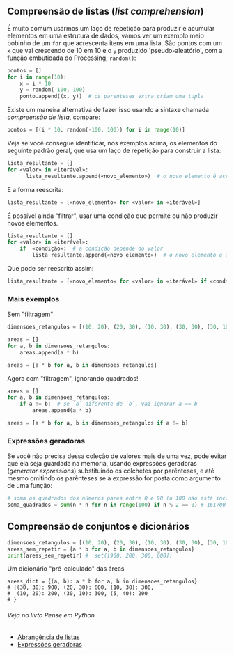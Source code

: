 ## Compreensão de listas (*list comprehension*)

É muito comum usarmos um laço de repetição para produzir e acumular elementos em uma estrutura de dados, vamos ver um exemplo meio bobinho de um `for` que acrescenta itens em uma lista. São pontos com um `x` que vai crescendo de 10 em 10 e o `y` produzido 'pseudo-aleatório', com a função embutidada do Processing, `random()`:

```python
pontos = []
for i in range(10):
    x = i * 10
    y = random(-100, 100)
    ponto.append((x, y))  # os parenteses extra criam uma tupla
```

Existe um maneira alternativa de fazer isso usando a sintaxe chamada *compreensão de lista*, compare:

```python
pontos = [(i * 10, random(-100, 100)) for i in range(10)]
```

Veja se você consegue identificar, nos exemplos acima, os elementos do seguinte padrão geral, que usa um laço de repetição para construir a lista: 

```python
lista_resultante = []
for «valor» in «iterável»:
      lista_resultante.append(«novo_elemento»)  # o novo elemento é acrescentado
```

E a forma reescrita:

```python
lista_resultante = [«novo_elemento» for «valor» in «iterável»]
```

É possível ainda "filtrar", usar uma condição que permite ou não produzir novos elementos.

```python
lista_resultante = []
for «valor» in «iterável»:
    if  «condição»:  # a condição depende do valor
        lista_resultante.append(«novo_elemento»)  # o novo elemento é acrescentado
```
Que pode ser reescrito assim:

```python
lista_resultante = [«novo_elemento» for «valor» in «iterável» if «condição»]
```

### Mais exemplos

Sem "filtragem"

```python
dimensoes_retangulos = [(10, 20), (20, 30), (10, 30), (30, 30), (30, 10)]

areas = []
for a, b in dimensoes_retangulos:
    areas.append(a * b)

areas = [a * b for a, b in dimensoes_retangulos]
```

Agora com "filtragem", ignorando quadrados!

```python
areas = []
for a, b in dimensoes_retangulos:
    if a != b:  # se `a` diferente de `b`, vai ignorar a == b
        areas.append(a * b)

areas = [a * b for a, b in dimensoes_retangulos if a != b]
```
### Expressões geradoras

Se você não precisa dessa coleção de valores mais de uma vez, pode evitar que ela seja guardada na memória, usando expressões geradoras (*generator expressions*) substituindo os colchetes por parênteses, e até mesmo omitindo os parênteses se a expressão for posta como argumento de uma função:

```python
# soma os quadrados dos números pares entre 0 e 98 (o 100 não está incluso).
soma_quadrados = sum(n * n for n in range(100) if n % 2 == 0) # 161700

```

## Compreensão de conjuntos e dicionários

```python
dimensoes_retangulos = [(10, 20), (20, 30), (10, 30), (30, 30), (30, 10), (5, 40)]
areas_sem_repetir = {a * b for a, b in dimensoes_retangulos}
print(areas_sem_repetir) #  set([900, 200, 300, 600])
```

Um dicionário "pré-calculado" das áreas

```
areas_dict = {(a, b): a * b for a, b in dimensoes_retangulos}
# {(30, 30): 900, (20, 30): 600, (10, 30): 300,
#  (10, 20): 200, (30, 10): 300, (5, 40): 200
# }
```


###### Veja no livto Pense em Python

- [Abrangência de listas](https://github.com/villares/PensePython2e/blob/master/docs/19-extra.md#192---abrang%C3%AAncia-de-listas)
- [Expressões geradoras](https://github.com/villares/PensePython2e/blob/master/docs/19-extra.md#193---express%C3%B5es-geradoras)




